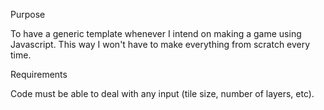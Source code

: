 Purpose

To have a generic template whenever I intend on making a game using Javascript.
This way I won't have to make everything from scratch every time.

Requirements

Code must be able to deal with any input (tile size, number of layers, etc).